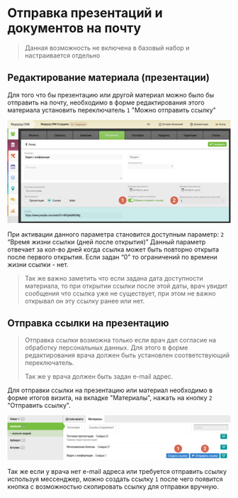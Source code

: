 # Отправка презентаций и документов на почту

> Данная возможность не включена в базовый набор и настраивается отдельно

## Редактирование материала (презентации)

Для того что бы презентацию или другой материал можно было бы отправить на почту, необходимо в форме редактирования этого материала установить переключатель  `1`  "Можно отправить ссылку"

![](../images/extra-share-documents-edit.png)

При активации данного параметра становится доступным параметр: `2` “Время жизни ссылки (дней после открытия)”
Данный параметр отвечает за кол-во дней когда ссылка может быть повторно открыта после первого открытия.
Если задан “0” то ограничений по времени жизни ссылки - нет.

> Так же важно заметить что если задана дата доступности материала, то при открытии ссылки после этой даты, врач увидит сообщения что ссылка уже не существует, при этом не важно открывал он эту ссылку ранее или нет.

## Отправка ссылки на презентацию

> Отправка ссылки возможна только если врач дал согласие на обработку персональных данных. Для этого в форме редактирования врача должен быть установлен соответствующий переключатель.
> 
> Так же у врача должен быть задан e-mail адрес.

Для отправки ссылки на презентацию или материал необходимо в форме итогов визита, на вкладке "Материалы", нажать на кнопку `2` "Отправить ссылку".

![](../images/extra-share-documents-send.png)

Так же если у врача нет e-mail адреса или требуется отправить ссылку используя мессенджер, можно создать ссылку `1`  после чего появится кнопка с возможностью скопировать ссылку для отправки вручную.
